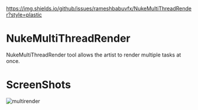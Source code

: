 https://img.shields.io/github/issues/rameshbabuvfx/NukeMultiThreadRender?style=plastic
# NukeMultiThreadRender

NukeMultiThreadRender tool allows the artist to render multiple tasks at once.

# ScreenShots
![multirender](https://user-images.githubusercontent.com/73053972/139415933-edb604ed-d757-46de-8513-ba15019e2da6.png)

